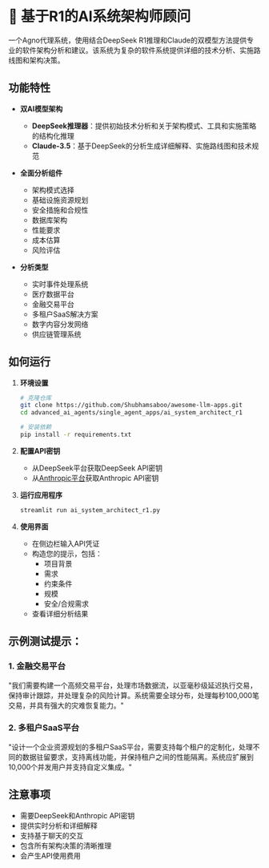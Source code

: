# 🤖 基于R1的AI系统架构师顾问

一个Agno代理系统，使用结合DeepSeek R1推理和Claude的双模型方法提供专业的软件架构分析和建议。该系统为复杂的软件系统提供详细的技术分析、实施路线图和架构决策。

## 功能特性

- **双AI模型架构**
  - **DeepSeek推理器**：提供初始技术分析和关于架构模式、工具和实施策略的结构化推理
  - **Claude-3.5**：基于DeepSeek的分析生成详细解释、实施路线图和技术规范

- **全面分析组件**
  - 架构模式选择
  - 基础设施资源规划
  - 安全措施和合规性
  - 数据库架构
  - 性能要求
  - 成本估算
  - 风险评估

- **分析类型**
  - 实时事件处理系统
  - 医疗数据平台
  - 金融交易平台
  - 多租户SaaS解决方案
  - 数字内容分发网络
  - 供应链管理系统

## 如何运行

1. **环境设置**
   ```bash
   # 克隆仓库
   git clone https://github.com/Shubhamsaboo/awesome-llm-apps.git
   cd advanced_ai_agents/single_agent_apps/ai_system_architect_r1
   
   # 安装依赖
   pip install -r requirements.txt
   ```

2. **配置API密钥**
   - 从DeepSeek平台获取DeepSeek API密钥
   - 从[Anthropic平台](https://www.anthropic.com)获取Anthropic API密钥

3. **运行应用程序**
   ```bash
   streamlit run ai_system_architect_r1.py
   ```

4. **使用界面**
   - 在侧边栏输入API凭证
   - 构造您的提示，包括：
     - 项目背景
     - 需求
     - 约束条件
     - 规模
     - 安全/合规需求
   - 查看详细分析结果

## 示例测试提示：

### 1. 金融交易平台
"我们需要构建一个高频交易平台，处理市场数据流，以亚毫秒级延迟执行交易，保持审计跟踪，并处理复杂的风险计算。系统需要全球分布，处理每秒100,000笔交易，并具有强大的灾难恢复能力。"
### 2. 多租户SaaS平台
"设计一个企业资源规划的多租户SaaS平台，需要支持每个租户的定制化，处理不同的数据驻留要求，支持离线功能，并保持租户之间的性能隔离。系统应扩展到10,000个并发用户并支持自定义集成。"

## 注意事项

- 需要DeepSeek和Anthropic API密钥
- 提供实时分析和详细解释
- 支持基于聊天的交互
- 包含所有架构决策的清晰推理
- 会产生API使用费用